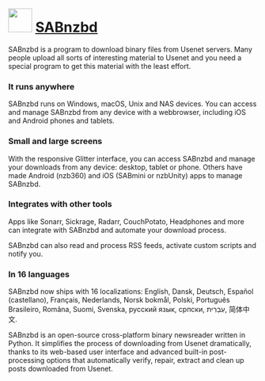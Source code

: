 # <img src="https://cdn.jsdelivr.net/gh/Thilas/chocolatey-packages@7de16ead548f4491ce159aa5c8704cb1ed9412b2/sabnzbd/icon.png" width="48" height="48"/> [SABnzbd](https://chocolatey.org/packages/sabnzbd)

SABnzbd is a program to download binary files from Usenet servers. Many people upload all sorts of interesting material to Usenet and you need a special program to get this material with the least effort.

### It runs anywhere
SABnzbd runs on Windows, macOS, Unix and NAS devices. You can access and manage SABnzbd from any device with a webbrowser, including iOS and Android phones and tablets.

### Small and large screens
With the responsive Glitter interface, you can access SABnzbd and manage your downloads from any device: desktop, tablet or phone. Others have made Android (nzb360) and iOS (SABmini or nzbUnity) apps to manage SABnzbd.

### Integrates with other tools
Apps like Sonarr, Sickrage, Radarr, CouchPotato, Headphones and more can integrate with SABnzbd and automate your download process.

SABnzbd can also read and process RSS feeds, activate custom scripts and notify you.

### In 16 languages
SABnzbd now ships with 16 localizations: English, Dansk, Deutsch, Español (castellano), Français, Nederlands, Norsk bokmål, Polski, Português Brasileiro, Româna, Suomi, Svenska, русский язык, српски, עִבְרִית, 简体中文.

SABnzbd is an open-source cross-platform binary newsreader written in Python. It simplifies the process of downloading from Usenet dramatically, thanks to its web-based user interface and advanced built-in post-processing options that automatically verify, repair, extract and clean up posts downloaded from Usenet.
